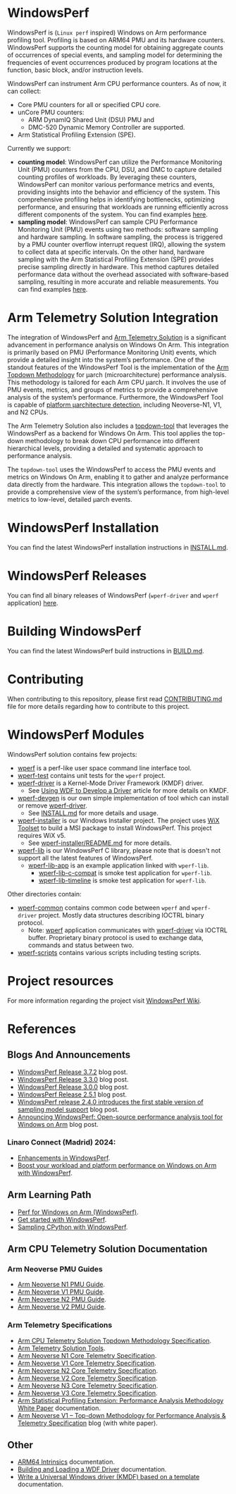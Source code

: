 # WindowsPerf

WindowsPerf is (`Linux perf` inspired) Windows on Arm performance profiling tool. Profiling is based on ARM64 PMU and its hardware counters. WindowsPerf supports the counting model for obtaining aggregate counts of occurrences of special events, and sampling model for determining the frequencies of event occurrences produced by program locations at the function, basic block, and/or instruction levels.

WindowsPerf can instrument Arm CPU performance counters. As of now, it can collect:
- Core PMU counters for all or specified CPU core.
- unCore PMU counters:
  - ARM DynamIQ Shared Unit (DSU) PMU and
  - DMC-520 Dynamic Memory Controller are supported.
- Arm Statistical Profiling Extension (SPE).

Currently we support:
- **counting model**: WindowsPerf can utilize the Performance Monitoring Unit (PMU) counters from the CPU, DSU, and DMC to capture detailed counting profiles of workloads. By leveraging these counters, WindowsPerf can monitor various performance metrics and events, providing insights into the behavior and efficiency of the system. This comprehensive profiling helps in identifying bottlenecks, optimizing performance, and ensuring that workloads are running efficiently across different components of the system. You can find examples [here](https://github.com/arm-developer-tools/windowsperf/tree/main/wperf#counting-model).
- **sampling model**: WindowsPerf can sample CPU Performance Monitoring Unit (PMU) events using two methods: software sampling and hardware sampling. In software sampling, the process is triggered by a PMU counter overflow interrupt request (IRQ), allowing the system to collect data at specific intervals. On the other hand, hardware sampling with the Arm Statistical Profiling Extension (SPE) provides precise sampling directly in hardware. This method captures detailed performance data without the overhead associated with software-based sampling, resulting in more accurate and reliable measurements. You can find examples [here](https://github.com/arm-developer-tools/windowsperf/tree/main/wperf#sampling-model).

# Arm Telemetry Solution Integration

The integration of WindowsPerf and [Arm Telemetry Solution](https://developer.arm.com/documentation/109542/0100/About-Arm-CPU-Telemetry-Solution) is a significant advancement in performance analysis on Windows On Arm. This integration is primarily based on PMU (Performance Monitoring Unit) events, which provide a detailed insight into the system’s performance. One of the standout features of the WindowsPerf Tool is the implementation of the [Arm Topdown Methodology](https://developer.arm.com/documentation/109542/0100/Arm-Topdown-methodology) for μarch (microarchitecture) performance analysis. This methodology is tailored for each Arm CPU μarch. It involves the use of PMU events, metrics, and groups of metrics to provide a comprehensive analysis of the system’s performance. Furthermore, the WindowsPerf Tool is capable of [platform μarchitecture detection](https://gitlab.arm.com/telemetry-solution/telemetry-solution/-/tree/main), including Neoverse-N1, V1, and N2 CPUs.

The Arm Telemetry Solution also includes a [topdown-tool](https://gitlab.arm.com/telemetry-solution/telemetry-solution/-/tree/main/tools/topdown_tool) that leverages the WindowsPerf as a backend for Windows On Arm. This tool applies the top-down methodology to break down CPU performance into different hierarchical levels, providing a detailed and systematic approach to performance analysis.

The `topdown-tool` uses the WindowsPerf to access the PMU events and metrics on Windows On Arm, enabling it to gather and analyze performance data directly from the hardware. This integration allows the `topdown-tool` to provide a comprehensive view of the system’s performance, from high-level metrics to low-level, detailed μarch events.

# WindowsPerf Installation

You can find the latest WindowsPerf installation instructions in [INSTALL.md](https://github.com/arm-developer-tools/windowsperf/blob/main/INSTALL.md).

# WindowsPerf Releases

You can find all binary releases of WindowsPerf (`wperf-driver` and `wperf` application) [here](https://github.com/arm-developer-tools/windowsperf/releases).

# Building WindowsPerf

You can find the latest WindowsPerf build instructions in [BUILD.md](https://github.com/arm-developer-tools/windowsperf/blob/main/BUILD.md).

# Contributing

When contributing to this repository, please first read [CONTRIBUTING.md](https://github.com/arm-developer-tools/windowsperf/blob/main/CONTRIBUTING.md) file for more details regarding how to contribute to this project.

# WindowsPerf Modules

WindowsPerf solution contains few projects:

- [wperf](https://github.com/arm-developer-tools/windowsperf/tree/main/wperf) is a perf-like user space command line interface tool.
- [wperf-test](https://github.com/arm-developer-tools/windowsperf/tree/main/wperf-test) contains unit tests for the `wperf` project.
- [wperf-driver](https://github.com/arm-developer-tools/windowsperf/tree/main/wperf-driver) is a Kernel-Mode Driver Framework (KMDF) driver.
  - See [Using WDF to Develop a Driver](https://learn.microsoft.com/en-us/windows-hardware/drivers/wdf/using-the-framework-to-develop-a-driver) article for more details on KMDF.
- [wperf-devgen](https://github.com/arm-developer-tools/windowsperf/tree/main/wperf-devgen) is our own simple implementation of tool which can install or remove [wperf-driver](https://github.com/arm-developer-tools/windowsperf/tree/main/wperf-driver).
  - See [INSTALL.md](https://github.com/arm-developer-tools/windowsperf/blob/main/INSTALL.md) for more details and usage.
- [wperf-installer](https://github.com/arm-developer-tools/windowsperf/tree/main/wperf-installer) is our Windows Installer project. The project uses [WiX Toolset](https://wixtoolset.org/) to build a MSI package to install WindowsPerf. This project requires WiX v5.
  - See [wperf-installer/README.md](https://github.com/arm-developer-tools/windowsperf/blob/main/wperf-installer/README.md) for more details.
- [wperf-lib](https://github.com/arm-developer-tools/windowsperf/tree/main/wperf-lib) is our WindowsPerf C library, please note that is doesn't not support all the latest features of WindowsPerf.
  - [wperf-lib-app](https://github.com/arm-developer-tools/windowsperf/tree/main/wperf-lib-app) is an example application linked with `wperf-lib`.
    - [wperf-lib-c-compat](https://github.com/arm-developer-tools/windowsperf/tree/main/wperf-lib-app/wperf-lib-c-compat) is smoke test application for `wperf-lib`.
    - [wperf-lib-timeline](https://github.com/arm-developer-tools/windowsperf/tree/main/wperf-lib-app/wperf-lib-timeline) is smoke test application for `wperf-lib`.

Other directories contain:
- [wperf-common](https://github.com/arm-developer-tools/windowsperf/tree/main/wperf-common) contains common code between `wperf` and `wperf-driver` project. Mostly data structures describing IOCTRL binary protocol.
  - Note: [wperf](https://github.com/arm-developer-tools/windowsperf/tree/main/wperf) application communicates with [wperf-driver](https://github.com/arm-developer-tools/windowsperf/tree/main/wperf-driver) via IOCTRL buffer. Proprietary binary protocol is used to exchange data, commands and status between two.
- [wperf-scripts](https://github.com/arm-developer-tools/windowsperf/tree/main/wperf-scripts) contains various scripts including testing scripts.

# Project resources

For more information regarding the project visit [WindowsPerf Wiki](https://linaro.atlassian.net/wiki/spaces/WPERF/overview).

# References

## Blogs And Announcements

- [WindowsPerf Release 3.7.2](https://www.linaro.org/blog/expanding-profiling-capabilities-with-windowsperf-372-release) blog post.
- [WindowsPerf Release 3.3.0](https://www.linaro.org/blog/windowsperf-release-3-3-0/) blog post.
- [WindowsPerf Release 3.0.0](https://www.linaro.org/blog/windowsperf-release-3-0-0/) blog post.
- [WindowsPerf Release 2.5.1](https://www.linaro.org/blog/windowsperf-release-2-5-1/) blog post.
- [WindowsPerf release 2.4.0 introduces the first stable version of sampling model support](https://www.linaro.org/blog/windowsperf-release-2-4-0-introduces-the-first-stable-version-of-sampling-model-support/) blog post.
- [Announcing WindowsPerf: Open-source performance analysis tool for Windows on Arm](https://community.arm.com/arm-community-blogs/b/infrastructure-solutions-blog/posts/announcing-windowsperf) blog post.

### Linaro Connect (Madrid) 2024:
- [Enhancements in WindowsPerf](https://resources.linaro.org/zh/resource/fMJbSCfrn29fvxTbXopnGA).
- [Boost your workload and platform performance on Windows on Arm with WindowsPerf](https://resources.linaro.org/zh/resource/kiYEWhaFDFpEGVQD7XuvXa).

## Arm Learning Path

- [Perf for Windows on Arm (WindowsPerf)](https://learn.arm.com/install-guides/wperf/).
- [Get started with WindowsPerf](https://learn.arm.com/learning-paths/laptops-and-desktops/windowsperf/).
- [Sampling CPython with WindowsPerf](https://learn.arm.com/learning-paths/laptops-and-desktops/windowsperf_sampling_cpython/).

## Arm CPU Telemetry Solution Documentation

### Arm Neoverse PMU Guides

- [Arm Neoverse N1 PMU Guide](https://developer.arm.com/documentation/109956/latest/).
- [Arm Neoverse V1 PMU Guide](https://developer.arm.com/documentation/109708/latest/).
- [Arm Neoverse N2 PMU Guide](https://developer.arm.com/documentation/109710/latest/).
- [Arm Neoverse V2 PMU Guide](https://developer.arm.com/documentation/109709/latest/).

### Arm Telemetry Specifications

- [Arm CPU Telemetry Solution Topdown Methodology Specification](https://developer.arm.com/documentation/109542/0100/Introduction/Useful-resources).
- [Arm Telemetry Solution Tools](https://gitlab.arm.com/telemetry-solution/telemetry-solution).
- [Arm Neoverse N1 Core Telemetry Specification](https://developer.arm.com/documentation/108070/0100).
- [Arm Neoverse V1 Core Telemetry Specification](https://developer.arm.com/documentation/109216/0100).
- [Arm Neoverse N2 Core Telemetry Specification](https://developer.arm.com/documentation/109215/0200).
- [Arm Neoverse V2 Core Telemetry Specification](https://developer.arm.com/documentation/109528/0200).
- [Arm Neoverse N3 Core Telemetry Specification](https://developer.arm.com/documentation/109530/0100).
- [Arm Neoverse V3 Core Telemetry Specification](https://developer.arm.com/documentation/107905/0100).
- [Arm Statistical Profiling Extension: Performance Analysis Methodology White Paper](https://developer.arm.com/documentation/109429/latest/) documentation.
- [Arm Neoverse V1 – Top-down Methodology for Performance Analysis & Telemetry Specification](https://community.arm.com/arm-community-blogs/b/infrastructure-solutions-blog/posts/arm-neoverse-v1-top-down-methodology) blog (with white paper).

## Other

- [ARM64 Intrinsics](https://learn.microsoft.com/en-us/cpp/intrinsics/arm64-intrinsics?view=msvc-170) documentation.
- [Building and Loading a WDF Driver](https://learn.microsoft.com/en-us/windows-hardware/drivers/wdf/building-and-loading-a-kmdf-driver) documentation.
- [Write a Universal Windows driver (KMDF) based on a template](https://learn.microsoft.com/en-us/windows-hardware/drivers/gettingstarted/writing-a-kmdf-driver-based-on-a-template) documentation.
